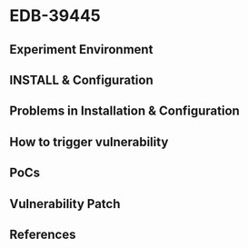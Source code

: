 # EDB-39445

## Experiment Environment

## INSTALL & Configuration

## Problems in Installation & Configuration

## How to trigger vulnerability

## PoCs

## Vulnerability Patch

## References

